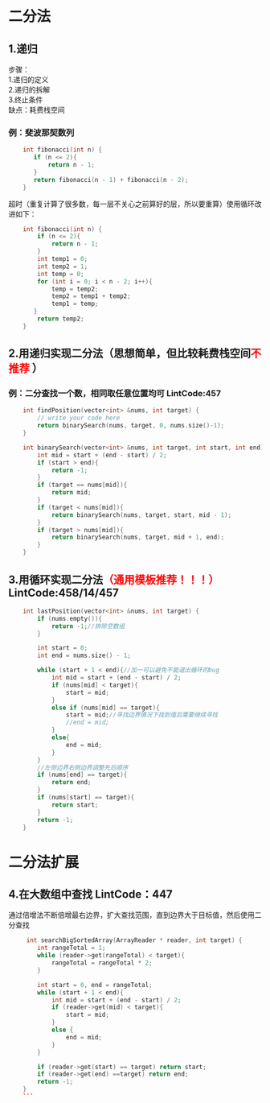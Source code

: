 
# 二分法  
## 1.递归  
步骤：  
1.递归的定义  
2.递归的拆解  
3.终止条件  
缺点：耗费栈空间 
### 例：斐波那契数列 
```cpp 
    int fibonacci(int n) {
       if (n <= 2){
           return n - 1;
       }
       return fibonacci(n - 1) + fibonacci(n - 2);
    } 
```     
超时（重复计算了很多数，每一层不关心之前算好的层，所以要重算）使用循环改进如下： 
```cpp 
    int fibonacci(int n) {
        if (n <= 2){
            return n - 1;
        }
        int temp1 = 0;
        int temp2 = 1;
        int temp = 0;
        for (int i = 0; i < n - 2; i++){
            temp = temp2;
            temp2 = temp1 + temp2;
            temp1 = temp;
       }
        return temp2;
    }
```
## 2.用递归实现二分法（思想简单，但比较耗费栈空间<font color = red>不推荐</font> ）  
### 例：二分查找一个数，相同取任意位置均可  LintCode:457
```cpp 
    int findPosition(vector<int> &nums, int target) {
        // write your code here
        return binarySearch(nums, target, 0, nums.size()-1);
    }

    int binarySearch(vector<int> &nums, int target, int start, int end){
        int mid = start + (end - start) / 2;
        if (start > end){
            return -1;
        }
        if (target == nums[mid]){
            return mid;
        }
        if (target < nums[mid]){
            return binarySearch(nums, target, start, mid - 1);
        }
        if (target > nums[mid]){
            return binarySearch(nums, target, mid + 1, end);
        }
    }
```
## 3.用循环实现二分法<font color = red>（通用模板推荐！！！）</font>    LintCode:458/14/457 
```cpp
    int lastPosition(vector<int> &nums, int target) {
        if (nums.empty()){
            return -1;//排除空数组
        }

        int start = 0;
        int end = nums.size() - 1;

        while (start + 1 < end){//加一可以避免不能退出循环的bug
            int mid = start + (end - start) / 2;
            if (nums[mid] < target){
                start = mid;    
            }
            else if (nums[mid] == target){
                start = mid;//寻找边界情况下找到值后需要继续寻找
                //end = mid;
            }
            else{
                end = mid;
            }
        }
        //左侧边界右侧边界调整先后顺序
        if (nums[end] == target){
            return end;
        }
        if (nums[start] == target){
            return start;
        }
        return -1;
    }
```  
# 二分法扩展  
## 4.在大数组中查找 LintCode：447
通过倍增法不断倍增最右边界，扩大查找范围，直到边界大于目标值，然后使用二分查找  
```cpp
     int searchBigSortedArray(ArrayReader * reader, int target) {
        int rangeTotal = 1;
        while (reader->get(rangeTotal) < target){
            rangeTotal = rangeTotal * 2;
        }

        int start = 0, end = rangeTotal;
        while (start + 1 < end){
            int mid = start + (end - start) / 2;
            if (reader->get(mid) < target){
                start = mid;
            }
            else {
                end = mid;
            }
        }

        if (reader->get(start) == target) return start;
        if (reader->get(end) ==target) return end;
        return -1;
    }  
    ```

    

